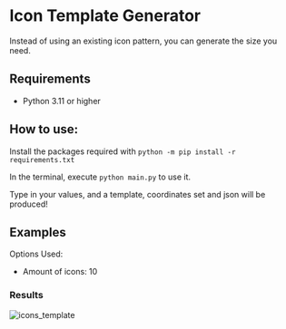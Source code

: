 # Icon Template Generator
Instead of using an existing icon pattern, you can generate the size you need.

## Requirements
- Python 3.11 or higher

## How to use:
Install the packages required with `python -m pip install -r requirements.txt`

In the terminal, execute `python main.py` to use it.

Type in your values, and a template, coordinates set and json will be produced!

## Examples
Options Used:
- Amount of icons: 10
### Results

![icons_template](https://github.com/sealldeveloper/incredibox-modding-docs/assets/120470330/a5158c13-43eb-45b7-ba92-2220de44c224)

